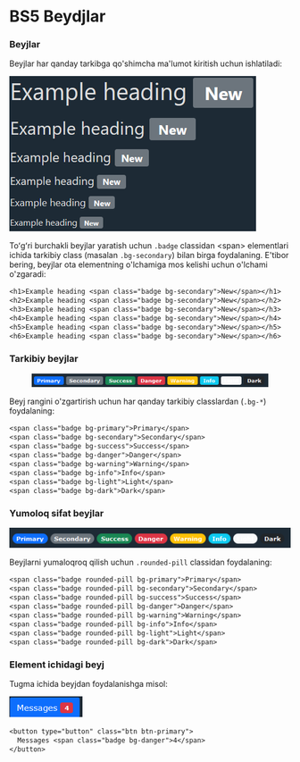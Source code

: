 # BS5 Beydjlar

### Beyjlar

Beyjlar har qanday tarkibga qo'shimcha ma'lumot kiritish uchun ishlatiladi:

![](<../../.gitbook/assets/image (190).png>)

Toʻgʻri burchakli beyjlar yaratish uchun `.badge` classidan \<span> elementlari ichida tarkibiy class (masalan `.bg-secondary`) bilan birga foydalaning. E'tibor bering, beyjlar ota elementning o'lchamiga mos kelishi uchun o'lchami o'zgaradi:

```
<h1>Example heading <span class="badge bg-secondary">New</span></h1>
<h2>Example heading <span class="badge bg-secondary">New</span></h2>
<h3>Example heading <span class="badge bg-secondary">New</span></h3>
<h4>Example heading <span class="badge bg-secondary">New</span></h4>
<h5>Example heading <span class="badge bg-secondary">New</span></h5>
<h6>Example heading <span class="badge bg-secondary">New</span></h6>
```

### Tarkibiy beyjlar

<figure><img src="../../.gitbook/assets/image (592).png" alt=""><figcaption></figcaption></figure>

Beyj rangini o'zgartirish uchun har qanday tarkibiy classlardan (`.bg-*`) foydalaning:

```
<span class="badge bg-primary">Primary</span>
<span class="badge bg-secondary">Secondary</span>
<span class="badge bg-success">Success</span>
<span class="badge bg-danger">Danger</span>
<span class="badge bg-warning">Warning</span>
<span class="badge bg-info">Info</span>
<span class="badge bg-light">Light</span>
<span class="badge bg-dark">Dark</span>
```

### Yumoloq sifat beyjlar

![](<../../.gitbook/assets/image (43).png>)

Beyjlarni yumaloqroq qilish uchun `.rounded-pill` classidan foydalaning:

```
<span class="badge rounded-pill bg-primary">Primary</span>
<span class="badge rounded-pill bg-secondary">Secondary</span>
<span class="badge rounded-pill bg-success">Success</span>
<span class="badge rounded-pill bg-danger">Danger</span>
<span class="badge rounded-pill bg-warning">Warning</span>
<span class="badge rounded-pill bg-info">Info</span>
<span class="badge rounded-pill bg-light">Light</span>
<span class="badge rounded-pill bg-dark">Dark</span>
```

### Element ichidagi beyj

Tugma ichida beyjdan foydalanishga misol:

![](<../../.gitbook/assets/image (627).png>)

```
<button type="button" class="btn btn-primary">
  Messages <span class="badge bg-danger">4</span>
</button>
```
